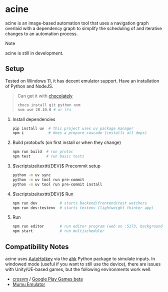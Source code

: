 # acine

acine is an image-based automation tool that uses a navigation graph
overlaid with a dependency graph to simplify the scheduling of and iterative
changes to an automation process.

> [!NOTE]
> acine is still in development.

## Setup

Tested on Windows 11, it has decent emulator support.
Have an installation of Python and NodeJS.

> Can get it with [chocolately](https://chocolatey.org/install)
>
> ```sh
> choco install git python nvm
> nvm use 20.10.0 # or lts
> ```

1. Install dependencies

   ```sh
   pip install uv  # this project uses uv package manager
   npm i           # does a prepare cascade (installs all deps)
   ```

2. Build protobufs (on first install or when they change)

   ```sh
   npm run build  # run protoc
   npm test       # run basic tests
   ```

3. $\scriptsize\texttt{DEV}$ Precommit setup

   ```sh
   python -m uv sync
   python -m uv tool run pre-commit
   python -m uv tool run pre-commit install
   ```

4. $\scriptsize\texttt{DEV}$ Run

   ```sh
   npm run dev          # starts backend/frontend/test watchers
   npm run dev:testenv  # starts testenv (lightweight tkinter app)
   ```

5. Run

   ```sh
   npm run editor       # run editor program (web on :5173, background on :9000)
   npm start            # run multischeduler
   ```

## Compatibility Notes

acine uses [AutoHotkey](https://www.autohotkey.com/) via the
[ahk](https://github.com/spyoungtech/ahk) Python package to simulate inputs.
In windowed mode (useful if you want to still use the device), there are
issues with Unity/UE-based games, but the following environments work well.

- [crosvm](https://github.com/google/crosvm) / [Google Play Games beta](https://play.google.com/googleplaygames)
- [Mumu Emulator](https://www.mumuplayer.com)
